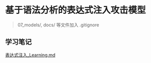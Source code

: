# 基于语法分析的表达式注入攻击模型
> 07_models/, docs/ 等文件加入 .gitignore

## 学习笔记
[表达式注入_Learning.md](./00_Learning/表达式注入_Learning.md)